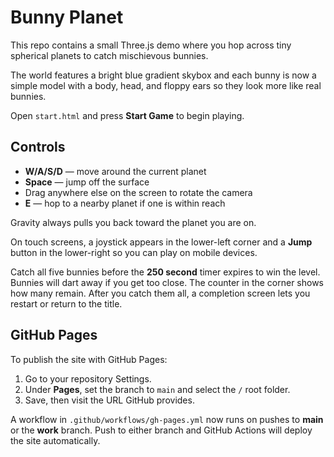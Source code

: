 # Bunny Planet

This repo contains a small Three.js demo where you hop across tiny spherical planets to catch mischievous bunnies.

The world features a bright blue gradient skybox and each bunny is now a simple model with a body, head, and floppy ears so they look more like real bunnies.

Open `start.html` and press **Start Game** to begin playing.

## Controls

- **W/A/S/D** — move around the current planet
- **Space** — jump off the surface
- Drag anywhere else on the screen to rotate the camera
- **E** — hop to a nearby planet if one is within reach

Gravity always pulls you back toward the planet you are on.

On touch screens, a joystick appears in the lower-left corner and a **Jump** button in the lower-right so you can play on mobile devices.

Catch all five bunnies before the **250 second** timer expires to win the level. Bunnies will dart away if you get too close. The counter in the corner shows how many remain. After you catch them all, a completion screen lets you restart or return to the title.

## GitHub Pages

To publish the site with GitHub Pages:

1. Go to your repository Settings.
2. Under **Pages**, set the branch to `main` and select the `/` root folder.
3. Save, then visit the URL GitHub provides.

A workflow in `.github/workflows/gh-pages.yml` now runs on pushes to **main** or the **work** branch. Push to either branch and GitHub Actions will deploy the site automatically.
